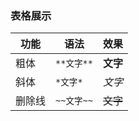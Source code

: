 ### 表格展示
| 功能 | 语法 | 效果 |
|------|------|------|
| 粗体 | `**文字**` | **文字** |
| 斜体 | `*文字*` | *文字* |
| 删除线 | `~~文字~~` | ~~文字~~ |
